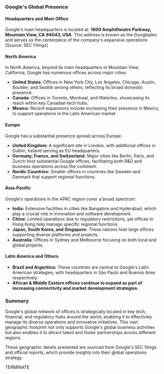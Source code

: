 ### Google's Global Presence

#### Headquarters and Main Office
Google's main headquarters is located at:
**1600 Amphitheatre Parkway, Mountain View, CA 94043, USA**. This address is known as the Googleplex and serves as the centerpiece of the company's expansive operations [Source: SEC Filings]

#### North America
In North America, beyond its main headquarters in Mountain View, California, Google has numerous offices across major cities:
- **United States:** Offices in New York City, Los Angeles, Chicago, Austin, Boulder, and Seattle among others, reflecting its broad domestic presence.
- **Canada:** Offices in Toronto, Montreal, and Waterloo, showcasing its reach within key Canadian tech hubs.
- **Mexico:** Recent expansions include increasing their presence in Mexico, to support operations in the Latin American market.

#### Europe
Google has a substantial presence spread across Europe:
- **United Kingdom:** A significant site in London, with additional offices in Dublin, Ireland serving as EU headquarters.
- **Germany, France, and Switzerland:** Major cities like Berlin, Paris, and Zurich host substantial Google offices, facilitating both R&D and business operations across the continent.
- **Nordic Countries:** Smaller offices in countries like Sweden and Denmark that support regional functions.

#### Asia-Pacific
Google's operations in the APAC region cover a broad spectrum:
- **India:** Extensive facilities in cities like Bangalore and Hyderabad, which play a crucial role in innovation and software development.
- **China:** Limited operations due to regulatory restrictions, yet offices in Hong Kong help manage specific regional functions.
- **Japan, South Korea, and Singapore:** These nations host large offices supporting diverse platforms and projects.
- **Australia:** Offices in Sydney and Melbourne focusing on both local and global projects.

#### Latin America and Others
- **Brazil and Argentina:** These countries are central to Google's Latin American strategies, with headquarters in São Paulo and Buenos Aires respectively.
- **African & Middle Eastern offices continue to expand as part of increasing connectivity and market development strategies.**

### Summary
Google's global network of offices is strategically located in key tech, financial, and regulatory hubs around the world, enabling it to effectively manage its diverse operations and innovative initiatives. This vast geographic footprint not only supports Google's global business activities but also enables it to attract talent and foster partnerships across different regions.

These geographic details presented are sourced from Google's SEC filings and official reports, which provide insights into their global operations strategy. 

TERMINATE